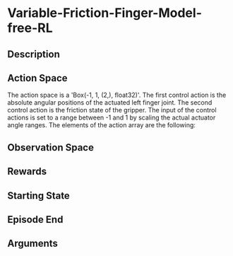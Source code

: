 # Variable-Friction-Finger-Model-free-RL

## Description


## Action Space
The action space is a 'Box(-1, 1, (2,), float32)'. The first control action is the absolute angular positions of the actuated left finger joint. The second control action is the friction state of the gripper. The input of the control actions is set to a range between -1 and 1 by scaling the actual actuator angle ranges. The elements of the action array are the following:


## Observation Space

## Rewards

## Starting State

## Episode End

## Arguments
